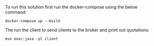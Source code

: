To run this solution first run the docker-compose using the below command:

```docker-compose up --build```

The run the client to send clients to the broker and print out quotations:

```mvn exec:java -pl client```